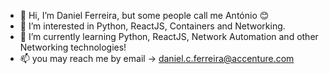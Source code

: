 - 👋 Hi, I’m Daniel Ferreira, but some people call me António 😊
- 👀 I’m interested in Python, ReactJS, Containers and Networking.
- 🌱 I’m currently learning Python, ReactJS, Network Automation and other Networking technologies!
- 📫 you may reach me by email -> daniel.c.ferreira@accenture.com

<!---
dafer660acn/dafer660acn is a ✨ special ✨ repository because its `README.md` (this file) appears on your GitHub profile.
You can click the Preview link to take a look at your changes.
--->

